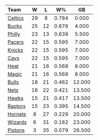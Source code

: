 | Team                            |  W  |  L  |  W%   |   GB   |
|:--------------------------------|:---:|:---:|:-----:|:------:|
| [Celtics](/r/bostonceltics)     | 29  |  8  | 0.784 | 0.000  |
| [Bucks](/r/MkeBucks)            | 25  | 12  | 0.676 | 4.000  |
| [Philly](/r/sixers)             | 23  | 13  | 0.639 | 5.500  |
| [Pacers](/r/pacers)             | 22  | 15  | 0.595 | 7.000  |
| [Knicks](/r/NYKnicks)           | 22  | 15  | 0.595 | 7.000  |
| [Cavs](/r/clevelandcavs)        | 22  | 15  | 0.595 | 7.000  |
| [Heat](/r/heat)                 | 21  | 16  | 0.568 | 8.000  |
| [Magic](/r/OrlandoMagic)        | 21  | 16  | 0.568 | 8.000  |
| [Bulls](/r/chicagobulls)        | 18  | 21  | 0.462 | 12.000 |
| [Nets](/r/GoNets)               | 16  | 22  | 0.421 | 13.500 |
| [Hawks](/r/AtlantaHawks)        | 15  | 21  | 0.417 | 13.500 |
| [Raptors](/r/torontoraptors)    | 15  | 23  | 0.395 | 14.500 |
| [Hornets](/r/CharlotteHornets)  |  8  | 27  | 0.229 | 20.000 |
| [Wizards](/r/washingtonwizards) |  6  | 31  | 0.162 | 23.000 |
| [Pistons](/r/DetroitPistons)    |  3  | 35  | 0.079 | 26.500 |